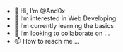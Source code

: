 - 👋 Hi, I’m @And0x
- 👀 I’m interested in Web Developing
- 🌱 I’m currently learning the basics
- 💞️ I’m looking to collaborate on ...
- 📫 How to reach me ...

<!---
And0x/And0x is a ✨ special ✨ repository because its `README.md` (this file) appears on your GitHub profile.
You can click the Preview link to take a look at your changes.
--->
